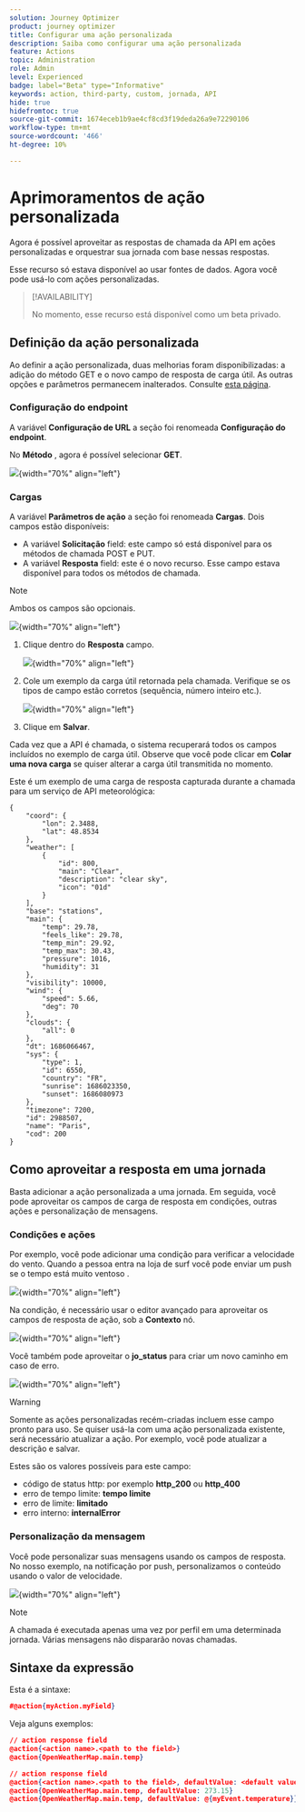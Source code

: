 ```yaml
---
solution: Journey Optimizer
product: journey optimizer
title: Configurar uma ação personalizada
description: Saiba como configurar uma ação personalizada
feature: Actions
topic: Administration
role: Admin
level: Experienced
badge: label="Beta" type="Informative"
keywords: action, third-party, custom, jornada, API
hide: true
hidefromtoc: true
source-git-commit: 1674eceb1b9ae4cf8cd3f19deda26a9e72290106
workflow-type: tm+mt
source-wordcount: '466'
ht-degree: 10%

---
```


# Aprimoramentos de ação personalizada

Agora é possível aproveitar as respostas de chamada da API em ações personalizadas e orquestrar sua jornada com base nessas respostas.

Esse recurso só estava disponível ao usar fontes de dados. Agora você pode usá-lo com ações personalizadas.

>[!AVAILABILITY]
>
>No momento, esse recurso está disponível como um beta privado.

## Definição da ação personalizada

Ao definir a ação personalizada, duas melhorias foram disponibilizadas: a adição do método GET e o novo campo de resposta de carga útil. As outras opções e parâmetros permanecem inalterados. Consulte [esta página](../action/about-custom-action-configuration.md).

### Configuração do endpoint

A variável **Configuração de URL** a seção foi renomeada **Configuração do endpoint**.

No **Método** , agora é possível selecionar **GET**.

![](assets/action-response1.png){width="70%" align="left"}

### Cargas

A variável **Parâmetros de ação** a seção foi renomeada **Cargas**. Dois campos estão disponíveis:

* A variável **Solicitação** field: este campo só está disponível para os métodos de chamada POST e PUT.
* A variável **Resposta** field: este é o novo recurso. Esse campo estava disponível para todos os métodos de chamada.

>[!NOTE]
> 
>Ambos os campos são opcionais.

![](assets/action-response2.png){width="70%" align="left"}

1. Clique dentro do **Resposta** campo.

   ![](assets/action-response3.png){width="70%" align="left"}

1. Cole um exemplo da carga útil retornada pela chamada. Verifique se os tipos de campo estão corretos (sequência, número inteiro etc.).

   ![](assets/action-response4.png){width="70%" align="left"}

1. Clique em **Salvar**.

Cada vez que a API é chamada, o sistema recuperará todos os campos incluídos no exemplo de carga útil. Observe que você pode clicar em **Colar uma nova carga** se quiser alterar a carga útil transmitida no momento.

Este é um exemplo de uma carga de resposta capturada durante a chamada para um serviço de API meteorológica:

```
{
    "coord": {
        "lon": 2.3488,
        "lat": 48.8534
    },
    "weather": [
        {
            "id": 800,
            "main": "Clear",
            "description": "clear sky",
            "icon": "01d"
        }
    ],
    "base": "stations",
    "main": {
        "temp": 29.78,
        "feels_like": 29.78,
        "temp_min": 29.92,
        "temp_max": 30.43,
        "pressure": 1016,
        "humidity": 31
    },
    "visibility": 10000,
    "wind": {
        "speed": 5.66,
        "deg": 70
    },
    "clouds": {
        "all": 0
    },
    "dt": 1686066467,
    "sys": {
        "type": 1,
        "id": 6550,
        "country": "FR",
        "sunrise": 1686023350,
        "sunset": 1686080973
    },
    "timezone": 7200,
    "id": 2988507,
    "name": "Paris",
    "cod": 200
}
```

## Como aproveitar a resposta em uma jornada

Basta adicionar a ação personalizada a uma jornada. Em seguida, você pode aproveitar os campos de carga de resposta em condições, outras ações e personalização de mensagens.

### Condições e ações

Por exemplo, você pode adicionar uma condição para verificar a velocidade do vento. Quando a pessoa entra na loja de surf você pode enviar um push se o tempo está muito ventoso .

![](assets/action-response5.png){width="70%" align="left"}

Na condição, é necessário usar o editor avançado para aproveitar os campos de resposta de ação, sob a **Contexto** nó.

![](assets/action-response6.png){width="70%" align="left"}

Você também pode aproveitar o **jo_status** para criar um novo caminho em caso de erro.

![](assets/action-response7.png){width="70%" align="left"}

>[!WARNING]
>
>Somente as ações personalizadas recém-criadas incluem esse campo pronto para uso. Se quiser usá-la com uma ação personalizada existente, será necessário atualizar a ação. Por exemplo, você pode atualizar a descrição e salvar.

Estes são os valores possíveis para este campo:

* código de status http: por exemplo **http_200** ou **http_400**
* erro de tempo limite: **tempo limite**
* erro de limite: **limitado**
* erro interno: **internalError**

### Personalização da mensagem

Você pode personalizar suas mensagens usando os campos de resposta. No nosso exemplo, na notificação por push, personalizamos o conteúdo usando o valor de velocidade.

![](assets/action-response8.png){width="70%" align="left"}

>[!NOTE]
>
>A chamada é executada apenas uma vez por perfil em uma determinada jornada. Várias mensagens não dispararão novas chamadas.

## Sintaxe da expressão

Esta é a sintaxe:

```json
#@action{myAction.myField} 
```

Veja alguns exemplos:

```json
// action response field
@action{<action name>.<path to the field>}
@action{OpenWeatherMap.main.temp}
```

```json
// action response field
@action{<action name>.<path to the field>, defaultValue: <default value expression>}
@action{OpenWeatherMap.main.temp, defaultValue: 273.15}
@action{OpenWeatherMap.main.temp, defaultValue: @{myEvent.temperature}} 
```


